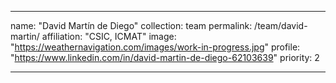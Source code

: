 ---

name: "David Martín de Diego"
collection: team
permalink: /team/david-martin/
affiliation: "CSIC, ICMAT"
image: "https://weathernavigation.com/images/work-in-progress.jpg"
profile: "https://www.linkedin.com/in/david-martin-de-diego-62103639"
priority: 2

---